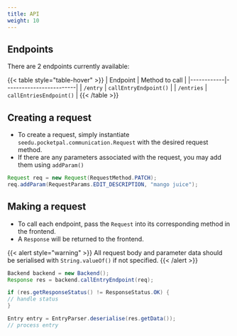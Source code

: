 ```yaml
---
title: API
weight: 10
---
```


## Endpoints

There are 2 endpoints currently available:

{{< table style="table-hover" >}}
| Endpoint | Method to call |
|------------|-------------------------|
| `/entry`   | `callEntryEndpoint()`   |
| `/entries` | `callEntriesEndpoint()` |
{{< /table >}}

## Creating a request

- To create a request, simply instantiate `seedu.pocketpal.communication.Request`
  with the desired request method.
- If there are any parameters associated with the request, you may add them using `addParam()`

```java
Request req = new Request(RequestMethod.PATCH);
req.addParam(RequestParams.EDIT_DESCRIPTION, "mango juice");
```

## Making a request

- To call each endpoint, pass the `Request` into its corresponding method in the frontend.
- A `Response` will be returned to the frontend.

{{< alert style="warning" >}}
All request body and parameter data should be serialised with `String.valueOf()` if not specified.
{{< /alert >}}

```java
Backend backend = new Backend();
Response res = backend.callEntryEndpoint(req);

if (res.getResponseStatus() != ResponseStatus.OK) {
// handle status        
}

Entry entry = EntryParser.deserialise(res.getData());
// process entry
```
